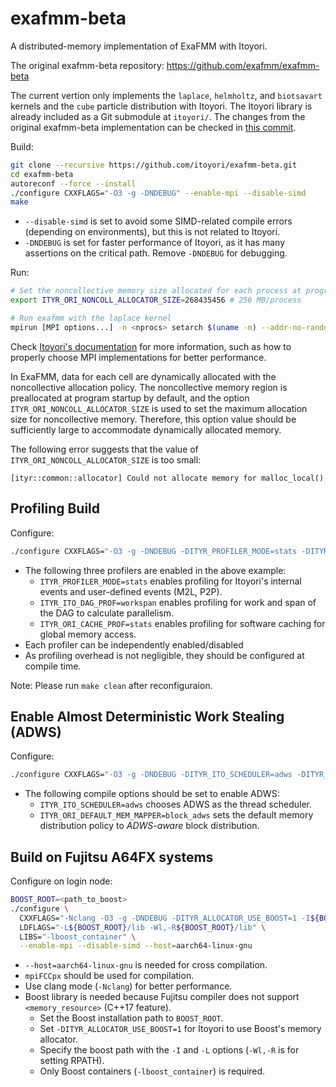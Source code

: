# exafmm-beta

A distributed-memory implementation of ExaFMM with Itoyori.

The original exafmm-beta repository: https://github.com/exafmm/exafmm-beta

The current vertion only implements the `laplace`, `helmholtz`, and `biotsavart` kernels and the `cube` particle distribution with Itoyori.
The Itoyori library is already included as a Git submodule at `itoyori/`.
The changes from the original exafmm-beta implementation can be checked in [this commit](https://github.com/itoyori/exafmm-beta/commit/035558d7cc73f94e3ce2f9efd1412232a7077058).

Build:
```sh
git clone --recursive https://github.com/itoyori/exafmm-beta.git
cd exafmm-beta
autoreconf --force --install
./configure CXXFLAGS="-O3 -g -DNDEBUG" --enable-mpi --disable-simd
make
```

- `--disable-simd` is set to avoid some SIMD-related compile errors (depending on environments), but this is not related to Itoyori.
- `-DNDEBUG` is set for faster performance of Itoyori, as it has many assertions on the critical path. Remove `-DNDEBUG` for debugging.

Run:
```sh
# Set the noncollective memory size allocated for each process at program startup
export ITYR_ORI_NONCOLL_ALLOCATOR_SIZE=268435456 # 256 MB/process

# Run exafmm with the laplace kernel
mpirun [MPI options...] -n <nprocs> setarch $(uname -m) --addr-no-randomize ./examples/laplace -v -D -n <n_bodies> [params...]
```

Check [Itoyori's documentation](https://github.com/itoyori/itoyori) for more information, such as how to properly choose MPI implementations for better performance.

In ExaFMM, data for each cell are dynamically allocated with the noncollective allocation policy.
The noncollective memory region is preallocated at program startup by default, and the option `ITYR_ORI_NONCOLL_ALLOCATOR_SIZE` is used to set the maximum allocation size for noncollective memory.
Therefore, this option value should be sufficiently large to accommodate dynamically allocated memory.

The following error suggests that the value of `ITYR_ORI_NONCOLL_ALLOCATOR_SIZE` is too small:
```
[ityr::common::allocator] Could not allocate memory for malloc_local()
```

## Profiling Build

Configure:
```sh
./configure CXXFLAGS="-O3 -g -DNDEBUG -DITYR_PROFILER_MODE=stats -DITYR_ITO_DAG_PROF=workspan -DITYR_ORI_CACHE_PROF=stats" --enable-mpi --disable-simd
```

- The following three profilers are enabled in the above example:
    - `ITYR_PROFILER_MODE=stats` enables profiling for Itoyori's internal events and user-defined events (M2L, P2P).
    - `ITYR_ITO_DAG_PROF=workspan` enables profiling for work and span of the DAG to calculate parallelism.
    - `ITYR_ORI_CACHE_PROF=stats` enables profiling for software caching for global memory access.
- Each profiler can be independently enabled/disabled
- As profiling overhead is not negligible, they should be configured at compile time.

Note: Please run `make clean` after reconfiguraion.

## Enable Almost Deterministic Work Stealing (ADWS)

Configure:
```sh
./configure CXXFLAGS="-O3 -g -DNDEBUG -DITYR_ITO_SCHEDULER=adws -DITYR_ORI_DEFAULT_MEM_MAPPER=block_adws" --enable-mpi --disable-simd
```

- The following compile options should be set to enable ADWS:
    - `ITYR_ITO_SCHEDULER=adws` chooses ADWS as the thread scheduler.
    - `ITYR_ORI_DEFAULT_MEM_MAPPER=block_adws` sets the default memory distribution policy to *ADWS-aware* block distribution.

## Build on Fujitsu A64FX systems

Configure on login node:
```sh
BOOST_ROOT=<path_to_boost>
./configure \
  CXXFLAGS="-Nclang -O3 -g -DNDEBUG -DITYR_ALLOCATOR_USE_BOOST=1 -I${BOOST_ROOT}/include" \
  LDFLAGS="-L${BOOST_ROOT}/lib -Wl,-R${BOOST_ROOT}/lib" \
  LIBS="-lboost_container" \
  --enable-mpi --disable-simd --host=aarch64-linux-gnu
```

- `--host=aarch64-linux-gnu` is needed for cross compilation.
- `mpiFCCpx` should be used for compilation.
- Use clang mode (`-Nclang`) for better performance.
- Boost library is needed because Fujitsu compiler does not support `<memory_resource>` (C++17 feature).
    - Set the Boost installation path to `BOOST_ROOT`.
    - Set `-DITYR_ALLOCATOR_USE_BOOST=1` for Itoyori to use Boost's memory allocator.
    - Specify the boost path with the `-I` and `-L` options (`-Wl,-R` is for setting RPATH).
    - Only Boost containers (`-lboost_container`) is required.
